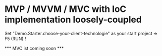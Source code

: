 # MVP / MVVM / MVC with IoC implementation loosely-coupled

Set "Demo.Starter.choose-your-client-technologie" as your start project => F5 (RUN) !

*** MVC ist coming soon ***
